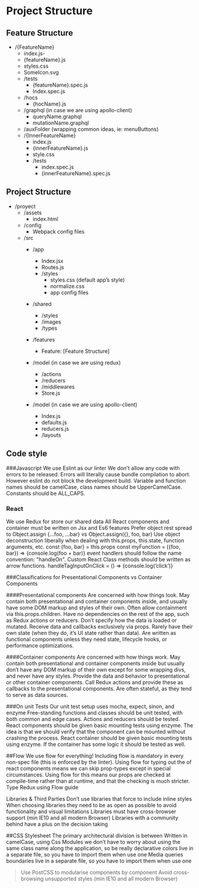 # Project Structure
## Feature Structure
- /{FeatureName}
  - index.js- 
  - {featureName}.js
  - styles.css
  - SomeIcon.svg
  - /tests
    -  {featureName}.spec.js 
    - Index.spec.js
  - /hocs
    - {hocName}.js
  - /graphql (in case we are using apollo-client) 
    - queryName.graphql
    - mutationName.graphql 
  - /auxFolder (wrapping common ideas, ie: menuButtons) 
  - /{InnerFeatureName}
    - index.js
    - {innerFeatureName}.js 
    - style.css
    - /tests
      - index.spec.js 
      - {innerFeatureName}.spec.js 

## Project Structure
- /proyect
  - /assets
    - index.html
  - /config
    -	Webpack config files
  - /src
    - /app
      - Index.jsx
      - Routes.js
      - /styles
         - styles.css (default app’s style)
         - normalize.css
         - app config files
    - /shared
      - /styles
      - /images
      - /types

    - /features
      - Feature: [Feature Structure]
    - /model (in case we are using redux)
      - /actions
      - /reducers
      - /middlewares
      - Store.js
    - /model (in case we are using apollo-client)
      - Index.js
      - defaults.js
      - reducers.js
      - /layouts

## Code style
###Javascript
We use Eslint as our linter
We don't allow any code with errors to be released. Errors will literally cause bundle compilation to abort. However eslint do not block the development build.
Variable and function names should be camelCase, class names should be UpperCamelCase. Constants should be ALL_CAPS.

### React
We use Redux for store our shared data
All React components and container must be written on Jsx and Es6 features
Prefer object rest spread to Object.assign
{...foo, ...bar} vs Object.assign({}, foo, bar)
Use object deconstruction liberally when dealing with this.props, this.state, function arguments, etc.
const {foo, bar} = this.props
const myFunction = ({foo, bar}) => {console.log(foo + bar)}
event handlers should follow the name convention: "handle<component>On<action>".
<TagInput onClick={this.handleTagInputOnClick}/>
Custom React Class methods should be written as arrow functions.
handleTagInputOnClick = () => {console.log(‘click’)}

###Classifications for Presentational Components vs Container Components

####Presentational components
Are concerned with how things look.
May contain both presentational and container components inside, and usually have some DOM markup and styles of their own.
Often allow containment via this.props.children.
Have no dependencies on the rest of the app, such as Redux actions or reducers.
Don’t specify how the data is loaded or mutated.
Receive data and callbacks exclusively via props.
Rarely have their own state (when they do, it’s UI state rather than data).
Are written as functional components unless they need state, lifecycle hooks, or performance optimizations.

####Container components
Are concerned with how things work.
May contain both presentational and container components inside but usually don’t have any DOM markup of their own except for some wrapping divs, and never have any styles.
Provide the data and behavior to presentational or other container components.
Call Redux actions and provide these as callbacks to the presentational components.
Are often stateful, as they tend to serve as data sources.

###On unit Tests
Our unit test setup uses mocha, expect, sinon, and enzyme
Free-standing functions and classes should be unit tested, with both common and edge cases.
Actions and reducers should be tested.
React components should be given basic mounting tests using enzyme. The idea is that we should verify that the component can be mounted without crashing the process.
React container should be given basic mounting tests using enzyme. If the container has some logic it should be tested as well.


##Flow
We use flow for everything! Including flow is mandatory in every non-spec file (this is enforced by the linter). Using flow for typing out the of react components means we can skip prop-types except in special circumstances. Using flow for this means our props are checked at compile-time rather than at runtime, and that the checking is much stricter. 
Type Redux using Flow guide

Libraries & Third Parties
Don’t use libraries that force to include inline styles
When choosing libraries they need to be as open as possible to avoid functionality and visual limitations
Libraries must have cross-browser support (min IE10 and all modern Browser)
Libraries with a community behind have a plus on the decision taking


##CSS Stylesheet
The primary architectural division is between
Written in camelCase, using Css Modules we don’t have to worry about using the same class name along the application, so be really declarative
colors live in a separate file, so you have to import them when use one
Media queries boundaries live in a separate file, so you have to import them when use one

>Use PostCSS to modularise components by component
Avoid cross-browsing unsupported styles (min IE10 and all modern Browser)
